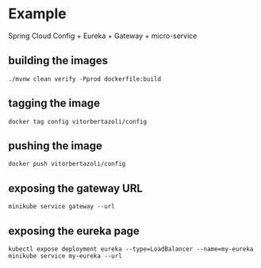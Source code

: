 # Example
Spring Cloud Config + Eureka + Gateway + micro-service

## building the images

    ./mvnw clean verify -Pprod dockerfile:build

## tagging the image

    docker tag config vitorbertazoli/config

## pushing the image

    docker push vitorbertazoli/config

## exposing the gateway URL

    minikube service gateway --url
    
## exposing the eureka page

    kubectl expose deployment eureka --type=LoadBalancer --name=my-eureka
    minikube service my-eureka --url